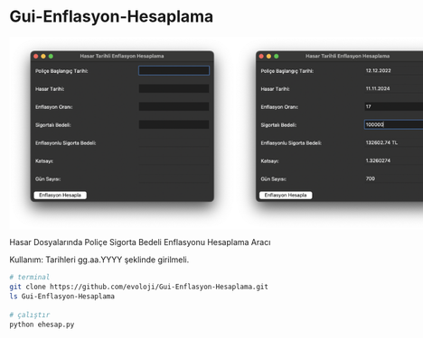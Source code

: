 # Gui-Enflasyon-Hesaplama
<div style="display: flex; justify-content: space-between;">
  <img src="https://github.com/evoloji/Gui-Enflasyon-Hesaplama/blob/master/0.png" alt="Resim 1" width="400" height="342" />
  <img src="https://github.com/evoloji/Gui-Enflasyon-Hesaplama/blob/master/1.png" alt="Resim 2" width="400" height="342" />
</div>

Hasar Dosyalarında Poliçe Sigorta Bedeli Enflasyonu Hesaplama Aracı

Kullanım:
Tarihleri gg.aa.YYYY şeklinde girilmeli.

```sh
# terminal
git clone https://github.com/evoloji/Gui-Enflasyon-Hesaplama.git
ls Gui-Enflasyon-Hesaplama

# çalıştır
python ehesap.py
```


